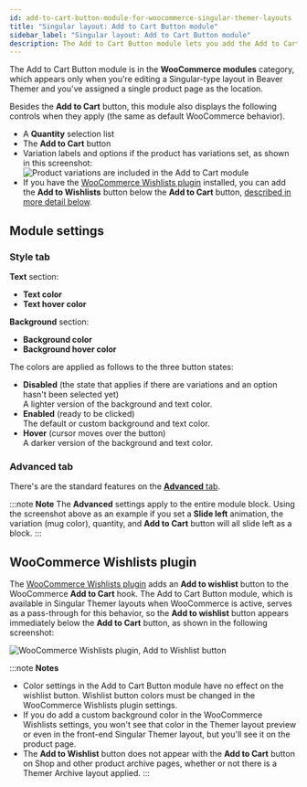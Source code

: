 ```yaml
---
id: add-to-cart-button-module-for-woocommerce-singular-themer-layouts
title: "Singular layout: Add to Cart Button module"
sidebar_label: "Singular layout: Add to Cart Button module"
description: The Add to Cart Button module lets you add the Add to Cart button plus product variations to your Themer Singular Layout for WooCommerce.
---
```


The Add to Cart Button module is in the **WooCommerce modules** category, which appears only when you're editing a Singular-type layout in Beaver Themer and you've assigned a single product page as the location.

Besides the **Add to Cart** button, this module also displays the following controls when they apply (the same as default WooCommerce behavior).

* A **Quantity** selection list
* The **Add to Cart** button
* Variation labels and options if the product has variations set, as shown in this screenshot:  
![Product variations are included in the Add to Cart module](/img/themer--third-party--woocommerce--singular-add-to-cart-module--1.png)
* If you have the [WooCommerce Wishlists plugin](https://woocommerce.com/products/woocommerce-wishlists/) installed, you can add the **Add to Wishlists** button below the **Add to Cart** button, [described in more detail below](#woocommerce-wishlists-plugin).  

## Module settings

### Style tab

**Text** section:

* **Text color**
* **Text hover color**

**Background** section:

* **Background color**
* **Background hover color**

The colors are applied as follows to the three button states:

  * **Disabled** (the state that applies if there are variations and an option hasn't been selected yet)  
  A lighter version of the background and text color.
  * **Enabled** (ready to be clicked)  
  The default or custom background and text color.
  * **Hover** (cursor moves over the button)  
  A darker version of the background and text color.

### Advanced tab

There's are the standard features on the [**Advanced** tab](/beaver-builder/layouts/advanced-tab-rows-columns-modules.md).

:::note **Note**
The **Advanced** settings apply to the entire module block. Using the screenshot above as an example if you set a **Slide left** animation, the variation (mug color), quantity, and **Add to Cart** button will all slide left as a block.
:::

## WooCommerce Wishlists plugin

The [WooCommerce Wishlists plugin](https://woocommerce.com/products/woocommerce-wishlists/) adds an **Add to wishlist** button to the WooCommerce **Add to Cart** hook. The Add to Cart Button module, which is available in Singular Themer layouts when WooCommerce is active, serves as a pass-through for this behavior, so the **Add to wishlist** button appears immediately below the **Add to Cart** button, as shown in the following screenshot:

![WooCommerce Wishlists plugin, Add to Wishlist button](/img/themer--third-party--woocommerce--singular-add-to-cart-module--2.png)  

:::note **Notes**

* Color settings in the Add to Cart Button module have no effect on the wishlist button. Wishlist button colors must be changed in the WooCommerce Wishlists plugin settings. 
* If you do add a custom background color in the WooCommerce Wishlists settings, you won't see that color in the Themer layout preview or even in the front-end Singular Themer layout, but you'll see it on the product page.
* The **Add to Wishlist** button does not appear with the **Add to Cart** button on Shop and other product archive pages, whether or not there is a Themer Archive layout applied.
:::

